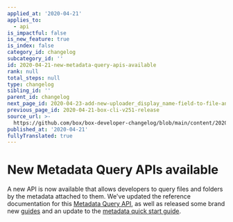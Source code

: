 ```yaml
---
applied_at: '2020-04-21'
applies_to:
  - api
is_impactful: false
is_new_feature: true
is_index: false
category_id: changelog
subcategory_id: ''
id: 2020-04-21-new-metadata-query-apis-available
rank: null
total_steps: null
type: changelog
sibling_id: ''
parent_id: changelog
next_page_id: 2020-04-23-add-new-uploader_display_name-field-to-file-and-file-versions
previous_page_id: 2020-04-21-box-cli-v251-release
source_url: >-
  https://github.com/box/box-developer-changelog/blob/main/content/2020/04-21-new-metadata-query-apis-available.md
published_at: '2020-04-21'
fullyTranslated: true
---
```

# New Metadata Query APIs available

A new API is now available that allows developers to query files and folders
by the metadata attached to them. We've updated the reference documentation for
this [Metadata Query API][e_mdq_api], as well as released some brand new
[guides][g_mdq_api] and an update to the [metadata quick start guide][qs_mdq_api].

[e_mdq_api]: e://post_metadata_queries_execute_read

[g_mdq_api]: g://metadata/queries

[qs_mdq_api]: g://metadata/quick-start
